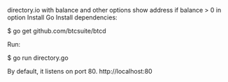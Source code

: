 directory.io with balance and other options
show address if balance > 0 in option
Install Go
Install dependencies:

$ go get github.com/btcsuite/btcd

Run:

$ go run directory.go

By default, it listens on port 80. http://localhost:80
